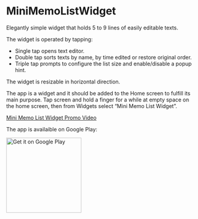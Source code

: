 # MiniMemoListWidget

Elegantly simple widget that holds 5 to 9 lines of easily editable texts.

The widget is operated by tapping:
- Single tap opens text editor.
- Double tap sorts texts by name, by time edited or restore original order.
- Triple tap prompts to configure the list size and enable/disable a popup hint.

The widget is resizable in horizontal direction.

The app is a widget and it should be added to the Home screen to fulfill its main purpose.
Tap screen and hold a finger for a while at empty space on the home screen, then
from Widgets select “Mini Memo List Widget”.

<a href="https://youtu.be/hGLxdETmtjA" target="top">Mini Memo List Widget Promo Video</a>

The app is availaible on Google Play:

<a href="https://play.google.com/store/apps/details?id=fi.mabrosim.memowidget" target="top">
   <img alt="Get it on Google Play"
        src="https://play.google.com/intl/en_us/badges/images/apps/en-play-badge.png" width="200"/>
</a>
